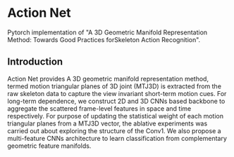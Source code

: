 # Action Net
Pytorch implementation of "A 3D Geometric Manifold Representation Method: Towards Good Practices forSkeleton Action Recognition".
## Introduction
Action Net provides A 3D geometric manifold representation method, termed motion triangular planes of 3D joint (MTJ3D) is extracted from the raw skeleton data to capture the view invariant short-term motion cues. For long-term dependence, we construct 2D and 3D CNNs based backbone to aggregate the scattered frame-level features in space and time respectively. For purpose of updating the statistical weight of each motion triangular planes from a MTJ3D vector, the ablative experiments was carried out about exploring the structure of the Conv1. We also propose a multi-feature CNNs architecture to learn classification from complementary geometric feature manifolds.
